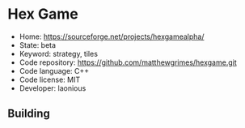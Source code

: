 # Hex Game

- Home: https://sourceforge.net/projects/hexgamealpha/
- State: beta
- Keyword: strategy, tiles
- Code repository: https://github.com/matthewgrimes/hexgame.git
- Code language: C++
- Code license: MIT
- Developer: laonious

## Building
